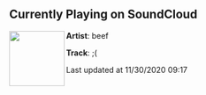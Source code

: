## Currently Playing on SoundCloud

[<img align="left" width="100" src="https://i1.sndcdn.com/artworks-oxjujOYzJ3U0zFYg-oKDFqg-t50x50.jpg">](https://soundcloud.com/prodbeef/uwlgygwofd9u)

**Artist**: beef 

**Track**: ;(

Last updated at 11/30/2020 09:17

